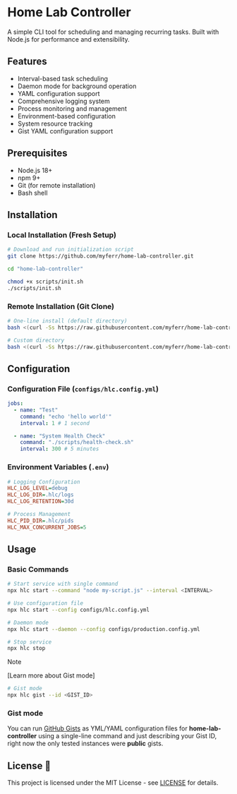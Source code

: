 # Home Lab Controller

A simple CLI tool for scheduling and managing recurring tasks. Built with Node.js for performance and extensibility.

## Features

- Interval-based task scheduling
- Daemon mode for background operation
- YAML configuration support
- Comprehensive logging system
- Process monitoring and management
- Environment-based configuration
- System resource tracking
- Gist YAML configuration support

## Prerequisites

- Node.js 18+
- npm 9+
- Git (for remote installation)
- Bash shell

## Installation

### Local Installation (Fresh Setup)

```bash
# Download and run initialization script
git clone https://github.com/myferr/home-lab-controller.git

cd "home-lab-controller"

chmod +x scripts/init.sh
./scripts/init.sh
```

### Remote Installation (Git Clone)

```bash
# One-line install (default directory)
bash <(curl -Ss https://raw.githubusercontent.com/myferr/home-lab-controller/main/scripts/remote_init.sh)

# Custom directory
bash <(curl -Ss https://raw.githubusercontent.com/myferr/home-lab-controller/main/scripts/remote_init.sh) /path/to/custom-directory
```

## Configuration

### Configuration File (`configs/hlc.config.yml`)

```yaml
jobs:
  - name: "Test"
    command: "echo 'hello world'"
    interval: 1 # 1 second

  - name: "System Health Check"
    command: "./scripts/health-check.sh"
    interval: 300 # 5 minutes
```

### Environment Variables (`.env`)

```ini
# Logging Configuration
HLC_LOG_LEVEL=debug
HLC_LOG_DIR=.hlc/logs
HLC_LOG_RETENTION=30d

# Process Management
HLC_PID_DIR=.hlc/pids
HLC_MAX_CONCURRENT_JOBS=5
```

## Usage

### Basic Commands

```bash
# Start service with single command
npx hlc start --command "node my-script.js" --interval <INTERVAL>
```
```bash
# Use configuration file
npx hlc start --config configs/hlc.config.yml
```
```bash
# Daemon mode
npx hlc start --daemon --config configs/production.config.yml
```
```bash
# Stop service
npx hlc stop
```

> [!NOTE]
> [Learn more about Gist mode]
```bash
# Gist mode
npx hlc gist --id <GIST_ID>
```

### Gist mode
You can run [GitHub Gists](https://gist.github.com) as YML/YAML configuration files for **home-lab-controller** using a single-line command and just describing your Gist ID, right now the only tested instances were **public** gists.

## License 📄

This project is licensed under the MIT License - see [LICENSE](LICENSE) for details.
